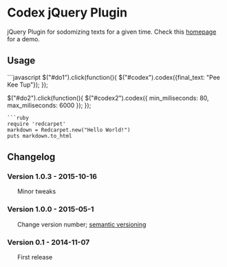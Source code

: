 # Codex jQuery Plugin
jQuery Plugin for sodomizing texts for a given time. Check this <a href="https://minimo.io">homepage</a> for a demo.

<h2>Usage</h2>
```javascript
$("#do1").click(function(){
  $("#codex").codex({final_text: "Pee Kee Tup"});
});

$("#do2").click(function(){
   $("#codex2").codex({
       min_miliseconds: 80,
       max_miliseconds: 6000
   });
});
```
```ruby
require 'redcarpet'
markdown = Redcarpet.new("Hello World!")
puts markdown.to_html
```

<h2>Changelog</h2>
<h3>Version 1.0.3 - 2015-10-16</h3>
<ul class="task-list">
<li>Minor tweaks</li>
</ul>
<h3>Version 1.0.0 - 2015-05-1</h3>
<ul class="task-list">
<li>Change version number; <a href="https://docs.npmjs.com/getting-started/semantic-versioning">semantic versioning</a></li>
</ul>
<h3>Version 0.1 - 2014-11-07</h3>
<ul class="task-list">
<li>First release</li>
</ul>
